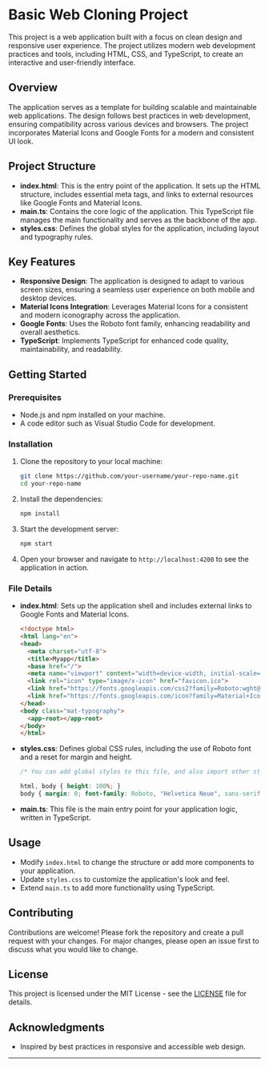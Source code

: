 # Basic Web Cloning Project

This project is a web application built with a focus on clean design and responsive user experience. The project utilizes modern web development practices and tools, including HTML, CSS, and TypeScript, to create an interactive and user-friendly interface.

## Overview

The application serves as a template for building scalable and maintainable web applications. The design follows best practices in web development, ensuring compatibility across various devices and browsers. The project incorporates Material Icons and Google Fonts for a modern and consistent UI look.

## Project Structure

- **index.html**: This is the entry point of the application. It sets up the HTML structure, includes essential meta tags, and links to external resources like Google Fonts and Material Icons.
- **main.ts**: Contains the core logic of the application. This TypeScript file manages the main functionality and serves as the backbone of the app.
- **styles.css**: Defines the global styles for the application, including layout and typography rules.

## Key Features

- **Responsive Design**: The application is designed to adapt to various screen sizes, ensuring a seamless user experience on both mobile and desktop devices.
- **Material Icons Integration**: Leverages Material Icons for a consistent and modern iconography across the application.
- **Google Fonts**: Uses the Roboto font family, enhancing readability and overall aesthetics.
- **TypeScript**: Implements TypeScript for enhanced code quality, maintainability, and readability.

## Getting Started

### Prerequisites

- Node.js and npm installed on your machine.
- A code editor such as Visual Studio Code for development.

### Installation

1. Clone the repository to your local machine:

   ```bash
   git clone https://github.com/your-username/your-repo-name.git
   cd your-repo-name
   ```

2. Install the dependencies:

   ```bash
   npm install
   ```

3. Start the development server:

   ```bash
   npm start
   ```

4. Open your browser and navigate to `http://localhost:4200` to see the application in action.

### File Details

- **index.html**: Sets up the application shell and includes external links to Google Fonts and Material Icons.
  
  ```html
  <!doctype html>
  <html lang="en">
  <head>
    <meta charset="utf-8">
    <title>Myapp</title>
    <base href="/">
    <meta name="viewport" content="width=device-width, initial-scale=1">
    <link rel="icon" type="image/x-icon" href="favicon.ico">
    <link href="https://fonts.googleapis.com/css2?family=Roboto:wght@300;400;500&display=swap" rel="stylesheet">
    <link href="https://fonts.googleapis.com/icon?family=Material+Icons" rel="stylesheet">
  </head>
  <body class="mat-typography">
    <app-root></app-root>
  </body>
  </html>
  ```

- **styles.css**: Defines global CSS rules, including the use of Roboto font and a reset for margin and height.

  ```css
  /* You can add global styles to this file, and also import other style files */
  
  html, body { height: 100%; }
  body { margin: 0; font-family: Roboto, "Helvetica Neue", sans-serif; }
  ```

- **main.ts**: This file is the main entry point for your application logic, written in TypeScript.

## Usage

- Modify `index.html` to change the structure or add more components to your application.
- Update `styles.css` to customize the application's look and feel.
- Extend `main.ts` to add more functionality using TypeScript.

## Contributing

Contributions are welcome! Please fork the repository and create a pull request with your changes. For major changes, please open an issue first to discuss what you would like to change.

## License

This project is licensed under the MIT License - see the [LICENSE](LICENSE) file for details.

## Acknowledgments
- Inspired by best practices in responsive and accessible web design.

---
